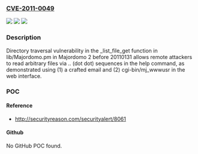 ### [CVE-2011-0049](https://cve.mitre.org/cgi-bin/cvename.cgi?name=CVE-2011-0049)
![](https://img.shields.io/static/v1?label=Product&message=n%2Fa&color=blue)
![](https://img.shields.io/static/v1?label=Version&message=n%2Fa&color=blue)
![](https://img.shields.io/static/v1?label=Vulnerability&message=n%2Fa&color=brighgreen)

### Description

Directory traversal vulnerability in the _list_file_get function in lib/Majordomo.pm in Majordomo 2 before 20110131 allows remote attackers to read arbitrary files via .. (dot dot) sequences in the help command, as demonstrated using (1) a crafted email and (2) cgi-bin/mj_wwwusr in the web interface.

### POC

#### Reference
- http://securityreason.com/securityalert/8061

#### Github
No GitHub POC found.

